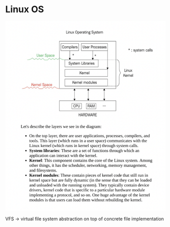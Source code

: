# Linux OS

![](../.gitbook/assets/screen-shot-2020-08-05-at-17.30.47-pm.png)

VFS -&gt; virtual file system abstraction on top of concrete file implementation 

